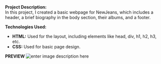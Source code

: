 **Project Description:**  
In this project, I created a basic webpage for NewJeans, which includes a header, a brief biography in the body section, their albums, and a footer.

**Technologies Used:**

-   **HTML:** Used for the layout, including elements like head, div, h1, h2, h3, etc.
-   **CSS:** Used for basic page design.


**PREVIEW**
![enter image description here](https://i.imgur.com/UHRkeA9.png)
